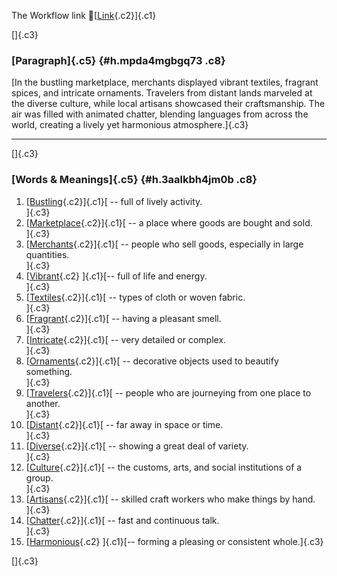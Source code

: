 The Workflow link
👏[[Link](https://www.google.com/url?q=http://www.google.com&sa=D&source=editors&ust=1760241869259561&usg=AOvVaw0ImKaMNESa3WVBIMzn1B8n){.c2}]{.c1}

[]{.c3}

### [Paragraph]{.c5} {#h.mpda4mgbgq73 .c8}

[In the bustling marketplace, merchants displayed vibrant textiles,
fragrant spices, and intricate ornaments. Travelers from distant lands
marveled at the diverse culture, while local artisans showcased their
craftsmanship. The air was filled with animated chatter, blending
languages from across the world, creating a lively yet harmonious
atmosphere.]{.c3}

------------------------------------------------------------------------

[]{.c3}

### [Words & Meanings]{.c5} {#h.3aalkbh4jm0b .c8}

1.  [[Bustling](https://www.google.com/url?q=http://www.google.com&sa=D&source=editors&ust=1760241869262185&usg=AOvVaw3kARp2R06IjpPr2voT5PKn){.c2}]{.c1}[ --
    full of lively activity.\
    ]{.c3}
2.  [[Marketplace](https://www.google.com/url?q=http://www.google.com&sa=D&source=editors&ust=1760241869262480&usg=AOvVaw0aIl0n-dNOP0yS6rlmb-Io){.c2}]{.c1}[ --
    a place where goods are bought and sold.\
    ]{.c3}
3.  [[Merchants](https://www.google.com/url?q=http://www.google.com&sa=D&source=editors&ust=1760241869262758&usg=AOvVaw1WplqGcn_nMA4KiQHcm4rZ){.c2}]{.c1}[ --
    people who sell goods, especially in large quantities.\
    ]{.c3}
4.  [[Vibrant](https://www.google.com/url?q=http://www.google.com&sa=D&source=editors&ust=1760241869263064&usg=AOvVaw16WMNokdCuO9Ls3jmQuWix){.c2}
    ]{.c1}[-- full of life and energy.\
    ]{.c3}
5.  [[Textiles](https://www.google.com/url?q=http://www.google.com&sa=D&source=editors&ust=1760241869263356&usg=AOvVaw1qt42K0xdVgV6mcmFxfwC3){.c2}]{.c1}[ --
    types of cloth or woven fabric.\
    ]{.c3}
6.  [[Fragrant](https://www.google.com/url?q=http://www.google.com&sa=D&source=editors&ust=1760241869263583&usg=AOvVaw3qXZDpP4fQ6gszzjv-QkLX){.c2}]{.c1}[ --
    having a pleasant smell.\
    ]{.c3}
7.  [[Intricate](https://www.google.com/url?q=http://www.google.com&sa=D&source=editors&ust=1760241869263803&usg=AOvVaw2iZYtnaHNjTWkIZfsmB0H2){.c2}]{.c1}[ --
    very detailed or complex.\
    ]{.c3}
8.  [[Ornaments](https://www.google.com/url?q=http://www.google.com&sa=D&source=editors&ust=1760241869264029&usg=AOvVaw3-e7q0BMGjtscfurJIAdyd){.c2}]{.c1}[ --
    decorative objects used to beautify something.\
    ]{.c3}
9.  [[Travelers](https://www.google.com/url?q=http://www.google.com&sa=D&source=editors&ust=1760241869264288&usg=AOvVaw1LqpsF6Jom1dw4OF_CpRsX){.c2}]{.c1}[ --
    people who are journeying from one place to another.\
    ]{.c3}
10. [[Distant](https://www.google.com/url?q=http://www.google.com&sa=D&source=editors&ust=1760241869264569&usg=AOvVaw35vEkNsSIxXPm3UkQR4l84){.c2}]{.c1}[ --
    far away in space or time.\
    ]{.c3}
11. [[Diverse](https://www.google.com/url?q=http://www.google.com&sa=D&source=editors&ust=1760241869264782&usg=AOvVaw3eZ-Kkm7YYAtbMH4m1aEOv){.c2}]{.c1}[ --
    showing a great deal of variety.\
    ]{.c3}
12. [[Culture](https://www.google.com/url?q=http://www.google.com&sa=D&source=editors&ust=1760241869265030&usg=AOvVaw2p5vbie9ebPDiJajYLK_HE){.c2}]{.c1}[ --
    the customs, arts, and social institutions of a group.\
    ]{.c3}
13. [[Artisans](https://www.google.com/url?q=http://www.google.com&sa=D&source=editors&ust=1760241869265334&usg=AOvVaw2p8nW51NsjHoX1T0hcdlab){.c2}]{.c1}[ --
    skilled craft workers who make things by hand.\
    ]{.c3}
14. [[Chatter](https://www.google.com/url?q=http://www.google.com&sa=D&source=editors&ust=1760241869265619&usg=AOvVaw2EphrNMW3uzt9n7nY79qmn){.c2}]{.c1}[ --
    fast and continuous talk.\
    ]{.c3}
15. [[Harmonious](https://www.google.com/url?q=http://www.google.com&sa=D&source=editors&ust=1760241869265846&usg=AOvVaw3_L62OC0WazWhNHmYO3JVI){.c2}
    ]{.c1}[-- forming a pleasing or consistent whole.]{.c3}

[]{.c3}
